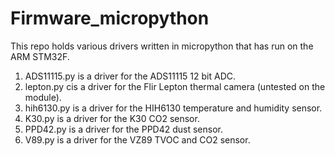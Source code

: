 # Firmware_micropython

This repo holds various drivers written in micropython that has run on the ARM STM32F.

1. ADS11115.py is a driver for the ADS11115 12 bit ADC.
2. lepton.py cis a driver for the Flir Lepton thermal camera (untested on the module).
3. hih6130.py is a driver for the HIH6130 temperature and humidity sensor.
4. K30.py is a driver for the K30 CO2 sensor.
5. PPD42.py is a driver for the PPD42 dust sensor.
6. V89.py is a driver for the VZ89 TVOC and CO2 sensor.

